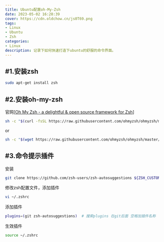 ```yaml
---
title: Ubuntu配置oh-My-Zsh
date: 2023-05-02 16:28:39
cover: https://cdn.oldchow.cn/js0T69.png
tags: 
- Linux
- Ubuntu
- Zsh
categories: 
- Linux
description: 记录下如何快速打造下ubuntu的舒服的命令界面。
---
```


## #1.安装zsh

```bash
sudo apt-get install zsh
```

## #2.安装oh-my-zsh

官网[[Oh My Zsh - a delightful & open source framework for Zsh](https://ohmyz.sh/)]

```bash
sh -c "$(curl -fsSL https://raw.githubusercontent.com/ohmyzsh/ohmyzsh/master/tools/install.sh)"
```

or

```bash
sh -c "$(wget https://raw.githubusercontent.com/ohmyzsh/ohmyzsh/master/tools/install.sh -O -)"
```

## #3.命令提示插件

安装

```bash
git clone https://github.com/zsh-users/zsh-autosuggestions ${ZSH_CUSTOM:-~/.oh-my-zsh/custom}/plugins/zsh-autosuggestions
```

修改zsh配置文件，添加插件

```bash
vi ~/.zshrc
```

添加插件

```bash
plugins=(git zsh-autosuggestions)  # 搜索plugins 在git后面 空格加插件名称
```

生效插件

```bash
source ~/.zshrc
```
